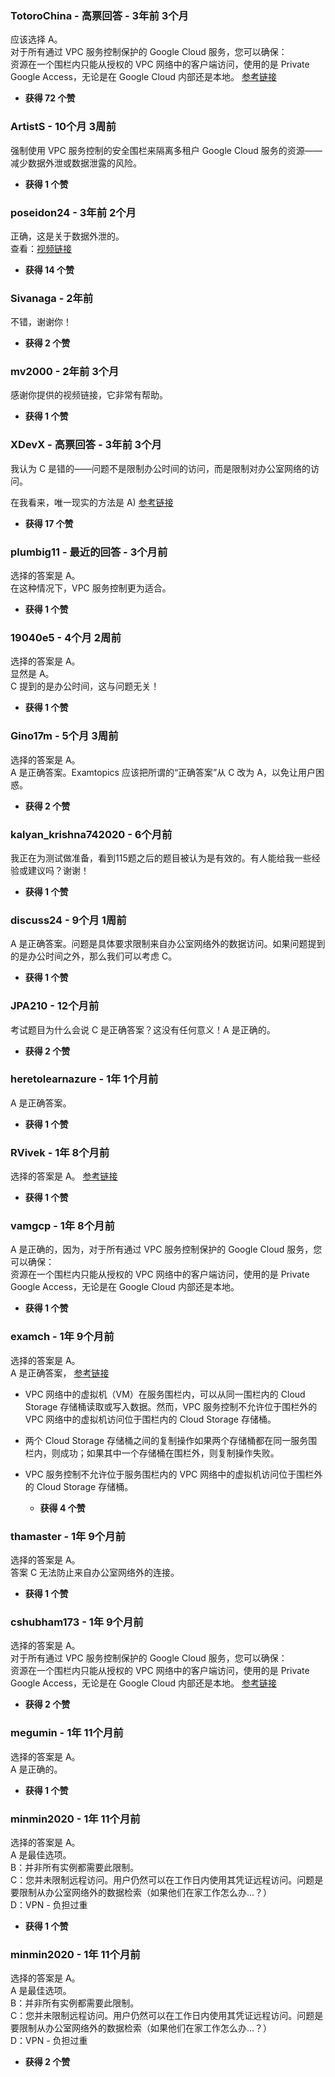### TotoroChina - 高票回答 - 3年前 3个月  
应该选择 A。  
对于所有通过 VPC 服务控制保护的 Google Cloud 服务，您可以确保：  
资源在一个围栏内只能从授权的 VPC 网络中的客户端访问，使用的是 Private Google Access，无论是在 Google Cloud 内部还是本地。
[参考链接](https://cloud.google.com/vpc-service-controls/docs/overview)
   - **获得 72 个赞**

### ArtistS - 10个月 3周前  
强制使用 VPC 服务控制的安全围栏来隔离多租户 Google Cloud 服务的资源——减少数据外泄或数据泄露的风险。
   - **获得 1 个赞**

### poseidon24 - 3年前 2个月  
正确，这是关于数据外泄的。  
查看：[视频链接](https://youtu.be/EXwJFL24QzY)
   - **获得 14 个赞**

### Sivanaga - 2年前  
不错，谢谢你！
   - **获得 2 个赞**

### mv2000 - 2年前 3个月  
感谢你提供的视频链接，它非常有帮助。
   - **获得 1 个赞**

### XDevX - 高票回答 - 3年前 3个月  
我认为 C 是错的——问题不是限制办公时间的访问，而是限制对办公室网络的访问。
  
在我看来，唯一现实的方法是 A)
[参考链接](https://cloud.google.com/vpc-service-controls/docs/supported-products#table_storage)
   - **获得 17 个赞**

### plumbig11 - 最近的回答 - 3个月前  
选择的答案是 A。  
在这种情况下，VPC 服务控制更为适合。
   - **获得 1 个赞**

### 19040e5 - 4个月 2周前  
选择的答案是 A。  
显然是 A。  
C 提到的是办公时间，这与问题无关！
   - **获得 1 个赞**

### Gino17m - 5个月 3周前  
选择的答案是 A。  
A 是正确答案。Examtopics 应该把所谓的“正确答案”从 C 改为 A，以免让用户困惑。
   - **获得 2 个赞**

### kalyan_krishna742020 - 6个月前  
我正在为测试做准备，看到115题之后的题目被认为是有效的。有人能给我一些经验或建议吗？谢谢！
   - **获得 1 个赞**

### discuss24 - 9个月 1周前  
A 是正确答案。问题是具体要求限制来自办公室网络外的数据访问。如果问题提到的是办公时间之外，那么我们可以考虑 C。
   - **获得 1 个赞**

### JPA210 - 12个月前  
考试题目为什么会说 C 是正确答案？这没有任何意义！A 是正确的。
   - **获得 2 个赞**

### heretolearnazure - 1年 1个月前  
A 是正确答案。
   - **获得 1 个赞**

### RVivek - 1年 8个月前  
选择的答案是 A。
[参考链接](https://cloud.google.com/vpc-service-controls/docs/overview)
   - **获得 1 个赞**

### vamgcp - 1年 8个月前  
A 是正确的，因为，对于所有通过 VPC 服务控制保护的 Google Cloud 服务，您可以确保：  
资源在一个围栏内只能从授权的 VPC 网络中的客户端访问，使用的是 Private Google Access，无论是在 Google Cloud 内部还是本地。
   - **获得 1 个赞**

### examch - 1年 9个月前  
选择的答案是 A。  
A 是正确答案，
[参考链接](https://cloud.google.com/vpc-service-controls/docs/overview#isolate)

- VPC 网络中的虚拟机（VM）在服务围栏内，可以从同一围栏内的 Cloud Storage 存储桶读取或写入数据。然而，VPC 服务控制不允许位于围栏外的 VPC 网络中的虚拟机访问位于围栏内的 Cloud Storage 存储桶。

- 两个 Cloud Storage 存储桶之间的复制操作如果两个存储桶都在同一服务围栏内，则成功；如果其中一个存储桶在围栏外，则复制操作失败。

- VPC 服务控制不允许位于服务围栏内的 VPC 网络中的虚拟机访问位于围栏外的 Cloud Storage 存储桶。
   - **获得 4 个赞**

### thamaster - 1年 9个月前  
选择的答案是 A。  
答案 C 无法防止来自办公室网络外的连接。
   - **获得 1 个赞**

### cshubham173 - 1年 9个月前  
选择的答案是 A。  
对于所有通过 VPC 服务控制保护的 Google Cloud 服务，您可以确保：  
资源在一个围栏内只能从授权的 VPC 网络中的客户端访问，使用的是 Private Google Access，无论是在 Google Cloud 内部还是本地。
[参考链接](https://cloud.google.com/vpc-service-controls/docs/overview)
   - **获得 2 个赞**

### megumin - 1年 11个月前  
选择的答案是 A。  
A 是正确的。
   - **获得 1 个赞**

### minmin2020 - 1年 11个月前  
选择的答案是 A。  
A 是最佳选项。  
B：并非所有实例都需要此限制。  
C：您并未限制远程访问。用户仍然可以在工作日内使用其凭证远程访问。问题是要限制从办公室网络外的数据检索（如果他们在家工作怎么办...？）  
D：VPN - 负担过重
   - **获得 1 个赞**

### minmin2020 - 1年 11个月前  
选择的答案是 A。  
A 是最佳选项。  
B：并非所有实例都需要此限制。  
C：您并未限制远程访问。用户仍然可以在工作日内使用其凭证远程访问。问题是要限制从办公室网络外的数据检索（如果他们在家工作怎么办...？）  
D：VPN - 负担过重
   - **获得 2 个赞**
